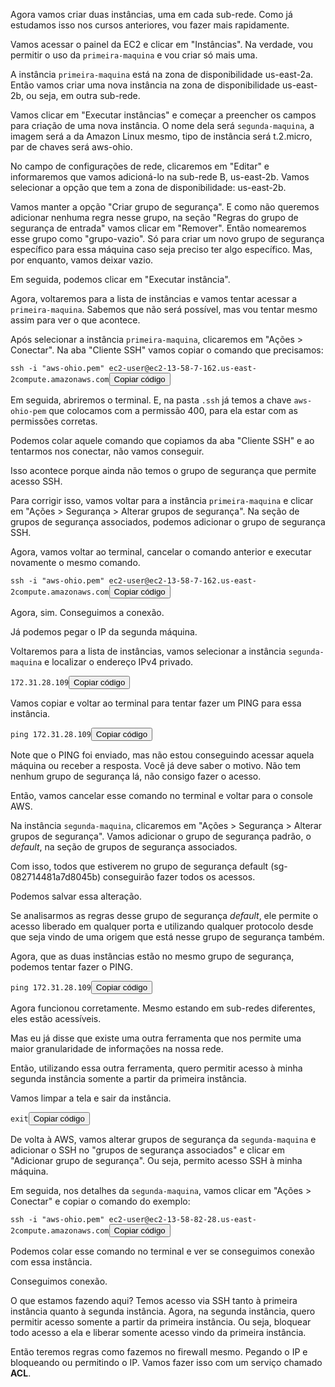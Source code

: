 <div class="formattedText" data-external-links="">
                                <p>Agora vamos criar duas instâncias, uma em cada sub-rede. Como já estudamos isso nos cursos anteriores, vou fazer mais rapidamente.</p>
<p>Vamos acessar o painel da EC2 e clicar em "Instâncias". Na verdade, vou permitir o uso da <code>primeira-maquina</code> e vou criar só mais uma.</p>
<p>A instância <code>primeira-maquina</code> está na zona de disponibilidade us-east-2a. Então vamos criar uma nova instância na zona de disponibilidade us-east-2b, ou seja, em outra sub-rede.</p>
<p>Vamos clicar em "Executar instâncias" e começar a preencher os campos para criação de uma nova instância. O nome dela será <code>segunda-maquina</code>, a imagem será a da Amazon Linux mesmo, tipo de instância será t.2.micro, par de chaves será aws-ohio.</p>
<p>No campo de configurações de rede, clicaremos em "Editar" e informaremos que vamos adicioná-lo na sub-rede B, us-east-2b. Vamos selecionar a opção que tem a zona de disponibilidade: us-east-2b.</p>
<p>Vamos manter a opção "Criar grupo de segurança". E como não queremos adicionar nenhuma regra nesse grupo, na seção "Regras do grupo de segurança de entrada" vamos clicar em "Remover". Então nomearemos esse grupo como "grupo-vazio". Só para criar um novo grupo de segurança específico para essa máquina caso seja preciso ter algo específico. Mas, por enquanto, vamos deixar vazio.</p>
<p>Em seguida, podemos clicar em "Executar instância".</p>
<p>Agora, voltaremos para a lista de instâncias e vamos tentar acessar a <code>primeira-maquina</code>. Sabemos que não será possível, mas vou tentar mesmo assim para ver o que acontece.</p>
<p>Após selecionar a instância <code>primeira-maquina</code>, clicaremos em "Ações &gt; Conectar". Na aba "Cliente SSH" vamos copiar o comando que precisamos:</p>
<pre class="prettyprint"><code class="hljs language-sql">ssh <span class="hljs-operator">-</span>i "aws-ohio.pem" ec2<span class="hljs-operator">-</span><span class="hljs-keyword">user</span><span class="hljs-variable">@ec2</span><span class="hljs-number">-13</span><span class="hljs-number">-58</span><span class="hljs-number">-7</span><span class="hljs-number">-162.</span>us<span class="hljs-operator">-</span>east<span class="hljs-number">-2</span>compute.amazonaws.com</code><button type="button" class="clipit">Copiar código</button></pre><p>Em seguida, abriremos o terminal. E, na pasta <code>.ssh</code> já temos a chave <code>aws-ohio-pem</code> que colocamos com a permissão 400, para ela estar com as permissões corretas.</p>
<p>Podemos colar aquele comando que copiamos da aba "Cliente SSH" e ao tentarmos nos conectar, não vamos conseguir.</p>
<p>Isso acontece porque ainda não temos o grupo de segurança que permite acesso SSH.</p>
<p>Para corrigir isso, vamos voltar para a instância <code>primeira-maquina</code> e clicar em "Ações &gt; Segurança &gt; Alterar grupos de segurança". Na seção de grupos de segurança associados, podemos adicionar o grupo de segurança SSH. </p>
<p>Agora, vamos voltar ao terminal, cancelar o comando anterior e executar novamente o mesmo comando. </p>
<pre class="prettyprint"><code class="hljs language-sql">ssh <span class="hljs-operator">-</span>i "aws-ohio.pem" ec2<span class="hljs-operator">-</span><span class="hljs-keyword">user</span><span class="hljs-variable">@ec2</span><span class="hljs-number">-13</span><span class="hljs-number">-58</span><span class="hljs-number">-7</span><span class="hljs-number">-162.</span>us<span class="hljs-operator">-</span>east<span class="hljs-number">-2</span>compute.amazonaws.com</code><button type="button" class="clipit">Copiar código</button></pre><p>Agora, sim. Conseguimos a conexão.</p>
<p>Já podemos pegar o IP da segunda máquina.</p>
<p>Voltaremos para a lista de instâncias, vamos selecionar a instância <code>segunda-maquina</code> e localizar o endereço IPv4 privado.</p>
<pre class="prettyprint"><code class="hljs language-undefined">172.31.28.109</code><button type="button" class="clipit">Copiar código</button></pre><p>Vamos copiar e voltar ao terminal para tentar fazer um PING para essa instância.</p>
<pre class="prettyprint"><code class="hljs language-undefined">ping 172.31.28.109</code><button type="button" class="clipit">Copiar código</button></pre><p>Note que o PING foi enviado, mas não estou conseguindo acessar aquela máquina ou receber a resposta. Você já deve saber o motivo. Não tem nenhum grupo de segurança lá, não consigo fazer o acesso.</p>
<p>Então, vamos cancelar esse comando no terminal e voltar para o console AWS.</p>
<p>Na instância <code>segunda-maquina</code>, clicaremos em "Ações &gt; Segurança &gt; Alterar grupos de segurança". Vamos adicionar o grupo de segurança padrão, o <em>default</em>, na seção de grupos de segurança associados.</p>
<p>Com isso, todos que estiverem no grupo de segurança default (sg-082714481a7d8045b) conseguirão fazer todos os acessos.</p>
<p>Podemos salvar essa alteração.</p>
<p>Se analisarmos as regras desse grupo de segurança <em>default</em>, ele permite o acesso liberado em qualquer porta e utilizando qualquer protocolo desde que seja vindo de uma origem que está nesse grupo de segurança também.</p>
<p>Agora, que as duas instâncias estão no mesmo grupo de segurança, podemos tentar fazer o PING.</p>
<pre class="prettyprint"><code class="hljs language-undefined">ping 172.31.28.109</code><button type="button" class="clipit">Copiar código</button></pre><p>Agora funcionou corretamente. Mesmo estando em sub-redes diferentes, eles estão acessíveis.</p>
<p>Mas eu já disse que existe uma outra ferramenta que nos permite uma maior granularidade de informações na nossa rede.</p>
<p>Então, utilizando essa outra ferramenta, quero permitir acesso à minha segunda instância somente a partir da primeira instância.</p>
<p>Vamos limpar a tela e sair da instância.</p>
<pre class="prettyprint"><code class="hljs language-bash"><span class="hljs-built_in">exit</span></code><button type="button" class="clipit">Copiar código</button></pre><p>De volta à AWS, vamos alterar grupos de segurança da <code>segunda-maquina</code> e adicionar o SSH no "grupos de segurança associados" e clicar em "Adicionar grupo de segurança". Ou seja, permito acesso SSH à minha máquina.</p>
<p>Em seguida, nos detalhes da <code>segunda-maquina</code>, vamos clicar em "Ações &gt; Conectar" e copiar o comando do exemplo:</p>
<pre class="prettyprint"><code class="hljs language-sql">ssh <span class="hljs-operator">-</span>i "aws-ohio.pem" ec2<span class="hljs-operator">-</span><span class="hljs-keyword">user</span><span class="hljs-variable">@ec2</span><span class="hljs-number">-13</span><span class="hljs-number">-58</span><span class="hljs-number">-82</span><span class="hljs-number">-28.</span>us<span class="hljs-operator">-</span>east<span class="hljs-number">-2</span>compute.amazonaws.com</code><button type="button" class="clipit">Copiar código</button></pre><p>Podemos colar esse comando no terminal e ver se conseguimos conexão com essa instância.</p>
<p>Conseguimos conexão.</p>
<p>O que estamos fazendo aqui? Temos acesso via SSH tanto à primeira instância quanto à segunda instância. Agora, na segunda instância, quero permitir acesso somente a partir da primeira instância. Ou seja, bloquear todo acesso a ela e liberar somente acesso vindo da primeira instância.</p>
<p>Então teremos regras como fazemos no firewall mesmo. Pegando o IP e bloqueando ou permitindo o IP. Vamos fazer isso com um serviço chamado <strong>ACL</strong>.</p>
                        </div>